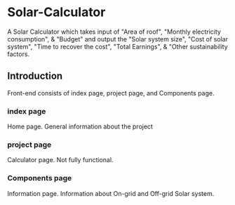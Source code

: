 # Solar-Calculator
A Solar Calculator which takes input of "Area of roof", "Monthly electricity consumption", &amp; "Budget" and output the "Solar system size", "Cost of solar system", "Time to recover the cost", "Total Earnings", &amp; "Other sustainability factors.

## Introduction
Front-end consists of index page, project page, and Components page.

### index page
Home page. General information about the project

### project page
Calculator page. Not fully functional.

### Components page
Information page. Information about On-grid and Off-grid Solar system.
